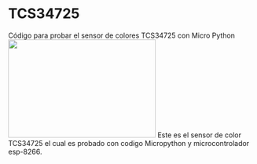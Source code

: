 # TCS34725
Código para probar el sensor de colores TCS34725 con Micro Python
<img src='tcs34725-rgb-color-sensor-with-ir-filter-and-white-led.jpg/' width=300 height=200 />
Este es el sensor de color TCS34725 el cual es probado con codigo Micropython y microcontrolador esp-8266.
